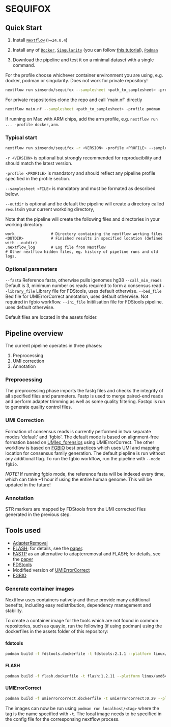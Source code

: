 # SEQUIFOX



## Quick Start

1. Install [`Nextflow`](https://www.nextflow.io/docs/latest/getstarted.html#installation) (`>=24.0.4`)

2. Install any of [`Docker`](https://docs.docker.com/engine/installation/), [`Singularity`](https://www.sylabs.io/guides/3.0/user-guide/) (you can follow [this tutorial](https://singularity-tutorial.github.io/01-installation/)), [`Podman`](https://podman.io/)

3. Download the pipeline and test it on a minimal dataset with a single command. 

For the profile choose whichever container environment you are using, e.g. docker, podman or singularity. Does not work for private repository!

```bash
nextflow run simsendx/sequifox --samplesheet <path_to_samplesheet> -profile podman
```

For private respositories clone the repo and call ´main.nf´ directly

```bash
nextflow main.nf --samplesheet <path_to_samplesheet> -profile podman
```

If running on Mac with ARM chips, add the arm profile, e.g. `nextflow run ... -profile docker,arm`.

### Typical start

```bash
nextflow run simsendx/sequifox -r <VERSION> -profile <PROFILE> --samplesheet ./samplesheet.csv --outdir ./my-results 
```

`-r <VERSION>` is optional but strongly recommended for reproducibility and should match the latest version.

`-profile <PROFILE>` is mandatory and should reflect any pipeline profile specified in the profile section.

`--samplesheet <FILE>` is mandatory and must be formated as described below.

`--outdir` is optional and be default the pipeline will create a directory called `results`in your current workding directory,

Note that the pipeline will create the following files and directories in your working directory:

```
work                # Directory containing the nextflow working files
<OUTDIR>            # Finished results in specified location (defined with --outdir)
.nextflow_log       # Log file from Nextflow
# Other nextflow hidden files, eg. history of pipeline runs and old logs.
```

### Optional parameters

`--fasta` Reference fasta, otherwise pulls igenomes hg38
`--call_min_reads` Default is 3, minimum number os reads required to form a consensus read
`--library_file` Library file for FDStools, uses default otherwise.
`--bed_file` Bed file for UMIErrorCorrect annotation, uses default otherwise. Not required in fgbio workflow.
`--ini_file` Initilisation file for FDStools pipeline. uses default otherwise.

Default files are located in the assets folder.


## Pipeline overview

The current pipeline operates in three phases:

1. Preprocessing
2. UMI correction
3. Annotation

### Preprocessing

The preprocessing phase imports the fastq files and checks the integrity of all specified files and parameters. Fastp is 
used to merge paired-end reads and perform adapter trimming as well as some quality filtering. Fastqc is run to generate
quality control files.

### UMI Correction

Formation of consensus reads is currently performed in two separate modes 'default' and 'fgbio'. The default mode is based on
alignment-free formation based on [UMIec_forensics](https://github.com/sfilges/UMIec_forensics/tree/main) using UMIErrorCorrect.
The other workflow is based on [FGBIO](https://github.com/fulcrumgenomics/fgbio/blob/main/docs/best-practice-consensus-pipeline.md)
best practices which uses UMI and mapping location for consensus family generation. The default piepline is run without any 
additional flag. To run the fgbio workflow, run the pipeline with `--mode fgbio`.

*NOTE!* If running fgbio mode, the reference fasta will be indexed every time, which can take ~1 hour if using the entire human genome.
This will be updated in the future!

### Annotation

STR markers are mapped by FDStools from the UMI corrected files generated in the previous step.

## Tools used

- [AdapterRemoval](https://github.com/MikkelSchubert/adapterremoval)
- [FLASH](https://github.com/Jerrythafast/FLASH-lowercase-overhang?tab=readme-ov-file); for details, see the [paper](https://academic.oup.com/bioinformatics/article/27/21/2957/217265?login=false).
- [FASTP](https://github.com/OpenGene/fastp) as an alternative to adapterremoval and FLASH; for details, see the [paper](https://academic.oup.com/bioinformatics/article/34/17/i884/5093234?login=false)
- [FDStools](https://www.fdstools.nl/tools.html)
- Modified version of [UMIErrorCorrect](https://github.com/stahlberggroup/umierrorcorrect/)
- [FGBIO](https://github.com/fulcrumgenomics/fgbio/blob/main/docs/best-practice-consensus-pipeline.md)

### Generate container images

Nextflow uses containers natively and these provide many additional
benefits, including easy redistribution, dependency management and
stability.

To create a container image for the tools which are not found in common
repositories, such as quay.io, run the following (if using podman) 
using the dockerfiles in the assets folder of this repository:

#### fdstools
```bash
podman build -f fdstools.dockerfile -t fdstools:2.1.1 --platform linux/amd64
```

#### FLASH
```bash
podman build -f flash.dockerfile -t flash:1.2.11 --platform linux/amd64
```

#### UMIErrorCorrect
```bash
podman build -f umierrorcorrect.dockerfile -t umierrorcorrect:0.29 --platform linux/amd64
```

The images can now be run using `podman run localhost/<tag>` where
the tag is the name specified with `-t`. The local image needs to be 
specified in the config file for the corresponsing nextflow process.